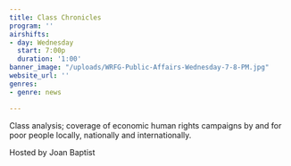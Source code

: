 ```yaml
---
title: Class Chronicles
program: ''
airshifts:
- day: Wednesday
  start: 7:00p
  duration: '1:00'
banner_image: "/uploads/WRFG-Public-Affairs-Wednesday-7-8-PM.jpg"
website_url: ''
genres:
- genre: news

---
```

Class analysis; coverage of economic human rights campaigns by and for poor people locally, nationally and internationally.

Hosted by Joan Baptist